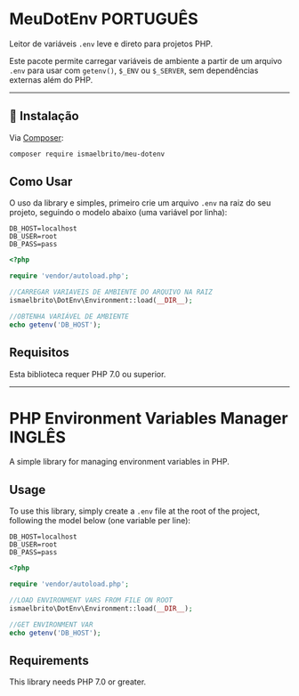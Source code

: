# MeuDotEnv PORTUGUÊS

Leitor de variáveis `.env` leve e direto para projetos PHP.

Este pacote permite carregar variáveis de ambiente a partir de um arquivo `.env` para usar com `getenv()`, `$_ENV` ou `$_SERVER`, sem dependências externas além do PHP.

---

## 🚀 Instalação

Via [Composer](https://getcomposer.org):

```bash
composer require ismaelbrito/meu-dotenv

```

## Como Usar

O uso da library e simples, primeiro crie um arquivo `.env` na raiz do seu projeto, seguindo o modelo abaixo (uma variável por linha):

```
DB_HOST=localhost
DB_USER=root
DB_PASS=pass
```

```php
<?php

require 'vendor/autoload.php';

//CARREGAR VARIAVEIS DE AMBIENTE DO ARQUIVO NA RAIZ
ismaelbrito\DotEnv\Environment::load(__DIR__);

//OBTENHA VARIÁVEL DE AMBIENTE
echo getenv('DB_HOST');

```

## Requisitos

Esta biblioteca requer PHP 7.0 ou superior.

---

# PHP Environment Variables Manager INGLÊS

A simple library for managing environment variables in PHP.

## Usage

To use this library, simply create a `.env` file at the root of the project, following the model below (one variable per line):

```
DB_HOST=localhost
DB_USER=root
DB_PASS=pass
```

```php
<?php

require 'vendor/autoload.php';

//LOAD ENVIRONMENT VARS FROM FILE ON ROOT
ismaelbrito\DotEnv\Environment::load(__DIR__);

//GET ENVIRONMENT VAR
echo getenv('DB_HOST');

```

## Requirements

This library needs PHP 7.0 or greater.

